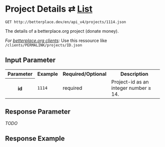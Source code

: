 
# Project Details ⇄ [List](project_list.md)

```nginx
GET http://betterplace.dev/en/api_v4/projects/1114.json
```

The details of a betterplace.org project (donate money).

*For [betterplace.org clients](README.md#client-api):*
Use this ressource like `/clients/PERMALINK/projects/ID.json`


## Input Parameter

<table>
  <tr>
    <th>Parameter</th>
    <th>Example</th>
    <th>Required/Optional</th>
    <th>Description</th>
  </tr>
  <tr>
    <th>id</th>
    <td><code>1114</code></td>
    <td>required</td>
    <td>Project-id as an integer number ≥ 14.</td>
  </tr>
</table>

## Response Parameter

*TODO*

## Response Example

```json

```

